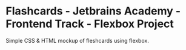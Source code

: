 # Flashcards - Jetbrains Academy - Frontend Track - Flexbox Project
Simple CSS & HTML mockup of fleshcards using flexbox.
